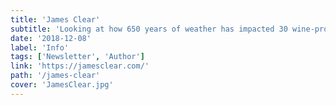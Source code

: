 ```yaml
---
title: 'James Clear'
subtitle: 'Looking at how 650 years of weather has impacted 30 wine-producing regions in Europe.'
date: '2018-12-08'
label: 'Info'
tags: ['Newsletter', 'Author']
link: 'https://jamesclear.com/'
path: '/james-clear'
cover: 'JamesClear.jpg'
---
```

